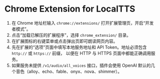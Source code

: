 # Chrome Extension for LocalTTS

1. 在 Chrome 地址栏输入 `chrome://extensions/` 打开扩展管理页，开启“开发者模式”。
2. 点击“加载已解压的扩展程序”，选择 `chrome_extension/` 目录。
3. 在扩展图标的右键菜单或点击弹出页即可朗读网页内容。
4. 先在扩展的“选项”页面中填写本地服务地址和 API Token。地址必须包含 `http://` 或 `https://` 前缀，
   以便在 HTTP 与 HTTPS 页面中都能正确调用服务。
5. 如果服务未提供 `/v1/audio/all_voices` 接口，插件会使用 OpenAI 默认的几个音色（alloy、echo、fable、onyx、nova、shimmer）。
